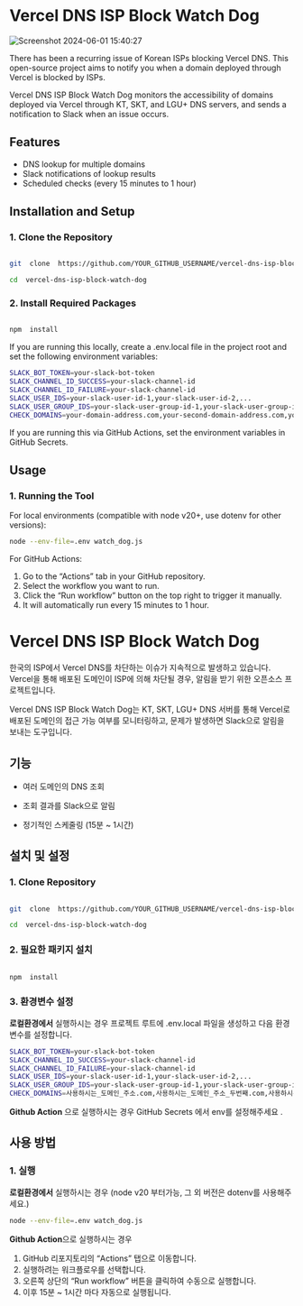 # Vercel DNS ISP Block Watch Dog

![Screenshot 2024-06-01 15:40:27](https://github.com/developerjhp/vercel-dns-isp-block-watch-dog/assets/85682854/99c1065a-219c-4d0a-897a-adb78e6fc383)

There has been a recurring issue of Korean ISPs blocking Vercel DNS. This open-source project aims to notify you when a domain deployed through Vercel is blocked by ISPs.

Vercel DNS ISP Block Watch Dog monitors the accessibility of domains deployed via Vercel through KT, SKT, and LGU+ DNS servers, and sends a notification to Slack when an issue occurs.

## Features

- DNS lookup for multiple domains
- Slack notifications of lookup results
- Scheduled checks (every 15 minutes to 1 hour)

## Installation and Setup

### 1. Clone the Repository

```sh

git  clone  https://github.com/YOUR_GITHUB_USERNAME/vercel-dns-isp-block-watch-dog.git

cd  vercel-dns-isp-block-watch-dog

```

### 2. Install Required Packages

```sh

npm  install

```
If you are running this locally, create a .env.local file in the project root and set the following environment variables:
```sh
SLACK_BOT_TOKEN=your-slack-bot-token
SLACK_CHANNEL_ID_SUCCESS=your-slack-channel-id
SLACK_CHANNEL_ID_FAILURE=your-slack-channel-id
SLACK_USER_IDS=your-slack-user-id-1,your-slack-user-id-2,...
SLACK_USER_GROUP_IDS=your-slack-user-group-id-1,your-slack-user-group-id-3,...
CHECK_DOMAINS=your-domain-address.com,your-second-domain-address.com,your-third-domain-address.com,...
```
If you are running this via GitHub Actions, set the environment variables in GitHub Secrets.


## Usage

### 1. Running the Tool

For local environments (compatible with node v20+, use dotenv for other versions):
```sh
node --env-file=.env watch_dog.js
```

For GitHub Actions:
1.	Go to the “Actions” tab in your GitHub repository.
2.	Select the workflow you want to run.
3.	Click the “Run workflow” button on the top right to trigger it manually.
4.	It will automatically run every 15 minutes to 1 hour.






# Vercel DNS ISP Block Watch Dog


한국의 ISP에서 Vercel DNS를 차단하는 이슈가 지속적으로 발생하고 있습니다.
Vercel을 통해 배포된 도메인이 ISP에 의해 차단될 경우, 알림을 받기 위한 오픈소스 프로젝트입니다.

Vercel DNS ISP Block Watch Dog는 KT, SKT, LGU+ DNS 서버를 통해 Vercel로 배포된 도메인의 접근 가능 여부를 모니터링하고, 문제가 발생하면 Slack으로 알림을 보내는 도구입니다.

## 기능

  

- 여러 도메인의 DNS 조회

- 조회 결과를 Slack으로 알림

- 정기적인 스케줄링 (15분 ~ 1시간)

  

## 설치 및 설정

  

### 1. Clone Repository

  

```sh

git  clone  https://github.com/YOUR_GITHUB_USERNAME/vercel-dns-isp-block-watch-dog.git

cd  vercel-dns-isp-block-watch-dog

```

  

### 2. 필요한 패키지 설치

  

```sh

npm  install

```

### 3. 환경변수 설정

**로컬환경에서** 실행하시는 경우
프로젝트 루트에 .env.local 파일을 생성하고 다음 환경 변수를 설정합니다.
```sh
SLACK_BOT_TOKEN=your-slack-bot-token
SLACK_CHANNEL_ID_SUCCESS=your-slack-channel-id
SLACK_CHANNEL_ID_FAILURE=your-slack-channel-id
SLACK_USER_IDS=your-slack-user-id-1,your-slack-user-id-2,...
SLACK_USER_GROUP_IDS=your-slack-user-group-id-1,your-slack-user-group-id-3,...
CHECK_DOMAINS=사용하시는_도메인_주소.com,사용하시는_도메인_주소_두번째.com,사용하시는_도메인_주소_세번째.com,...
```
**Github Action** 으로 실행하시는 경우
GitHub Secrets 에서 env를 설정해주세요 .


## 사용 방법

### 1.  실행

**로컬환경에서** 실행하시는 경우 (node v20 부터가능, 그 외 버전은 dotenv를 사용해주세요.)
```sh
node --env-file=.env watch_dog.js
```

**Github Action**으로 실행하시는 경우

1. GitHub 리포지토리의 “Actions” 탭으로 이동합니다.
2. 실행하려는 워크플로우를 선택합니다.
3. 오른쪽 상단의 “Run workflow” 버튼을 클릭하여 수동으로 실행합니다.
4. 이후 15분 ~ 1시간 마다 자동으로 실행됩니다. 
